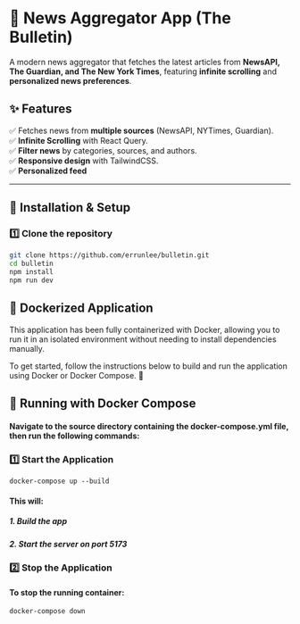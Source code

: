 # 📰 News Aggregator App (The Bulletin)

A modern news aggregator that fetches the latest articles from **NewsAPI, The Guardian, and The New York Times**, featuring **infinite scrolling** and **personalized news preferences**.

## ✨ Features

✅ Fetches news from **multiple sources** (NewsAPI, NYTimes, Guardian).  
✅ **Infinite Scrolling** with React Query.  
✅ **Filter news** by categories, sources, and authors.  
✅ **Responsive design** with TailwindCSS.  
✅ **Personalized feed**

---

## 🚀 Installation & Setup

### 1️⃣ Clone the repository

```sh
git clone https://github.com/errunlee/bulletin.git
cd bulletin
npm install
npm run dev
```

## 📌 Dockerized Application

This application has been fully containerized with Docker, allowing you to run it in an isolated environment without needing to install dependencies manually.

To get started, follow the instructions below to build and run the application using Docker or Docker Compose. 🚀

## 🐳 Running with Docker Compose

#### Navigate to the source directory containing the docker-compose.yml file, then run the following commands:

### 1️⃣ Start the Application

```
docker-compose up --build
```

#### This will:

##### 1. Build the app

##### 2. Start the server on port 5173

### 2️⃣ Stop the Application

#### To stop the running container:

```
docker-compose down
```
